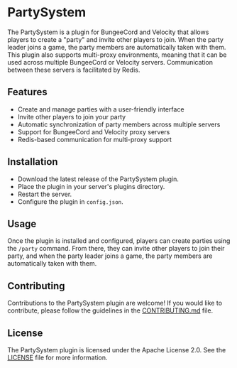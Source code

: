 # PartySystem
The PartySystem is a plugin for BungeeCord and Velocity that allows players to create a "party" and invite other players to join. When the party leader joins a game, the party members are automatically taken with them. This plugin also supports multi-proxy environments, meaning that it can be used across multiple BungeeCord or Velocity servers. Communication between these servers is facilitated by Redis.

## Features
* Create and manage parties with a user-friendly interface
* Invite other players to join your party
* Automatic synchronization of party members across multiple servers
* Support for BungeeCord and Velocity proxy servers
* Redis-based communication for multi-proxy support

## Installation
* Download the latest release of the PartySystem plugin.
* Place the plugin in your server's plugins directory.
* Restart the server.
* Configure the plugin in `config.json`.

## Usage
Once the plugin is installed and configured, players can create parties using the `/party` command. From there, they can invite other players to join their party, and when the party leader joins a game, the party members are automatically taken with them.

## Contributing
Contributions to the PartySystem plugin are welcome! If you would like to contribute, please follow the guidelines in the [CONTRIBUTING.md](CONTRIBUTING.md) file.

## License
The PartySystem plugin is licensed under the Apache License 2.0. See the [LICENSE](LICENSE) file for more information.
